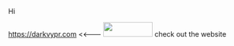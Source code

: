 Hi

https://darkvypr.com <<--- <img src="https://i.imgur.com/2yKnDla.png" 
     width="100" 
     height="30" />  check out the website

